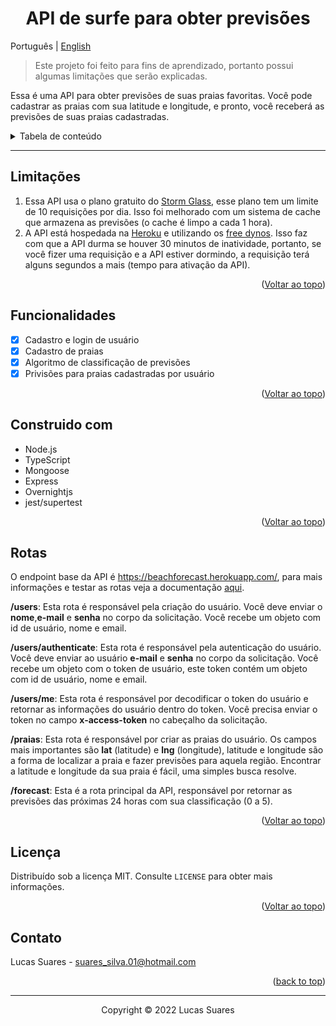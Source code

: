 <div id="top"></div>

<h1 align="center">API de surfe para obter previsões</h1>

Português | [English](./README.md)

>Este projeto foi feito para fins de aprendizado, portanto possui algumas limitações que serão explicadas.

Essa é uma API para obter previsões de suas praias favoritas. Você pode cadastrar as praias com sua latitude e longitude, e pronto, você receberá as previsões de suas praias cadastradas.

<details>
  <summary>Tabela de conteúdo</summary>
  <ol>
    <li><a href="#limitacoes">Limitações</a></li>
    <li><a href="#funcionalidades">Funcionalidades</a></li>
    <li><a href="#construido-com">Construido com</a></li>
    <li><a href="#rotas">Rotas</a></li>
    <li><a href="#licenca">Licença</a></li>
    <li><a href="#contato">Contato</a></li>
  </ol>
</details>

---

<div id="limitacoes"></div>

## Limitações

1. Essa API usa o plano gratuito do [Storm Glass](https://stormglass.io/), esse plano tem um limite de 10 requisições por dia. Isso foi melhorado com um sistema de cache que armazena as previsões (o cache é limpo a cada 1 hora).
2. A API está hospedada na [Heroku](https://www.heroku.com/) e utilizando os [free dynos](https://www.heroku.com/dynos). Isso faz com que a API durma se houver 30 minutos de inatividade, portanto, se você fizer uma requisição e a API estiver dormindo, a requisição terá alguns segundos a mais (tempo para ativação da API).

<p align="right">(<a href="#top">Voltar ao topo</a>)</p>

## Funcionalidades

- [x] Cadastro e login de usuário
- [x] Cadastro de praias
- [x] Algoritmo de classificação de previsões
- [x] Privisões para praias cadastradas por usuário

<p align="right">(<a href="#top">Voltar ao topo</a>)</p>

## Construido com

- Node.js
- TypeScript
- Mongoose
- Express
- Overnightjs
- jest/supertest

<p align="right">(<a href="#top">Voltar ao topo</a>)</p>

## Rotas

O endpoint base da API é https://beachforecast.herokuapp.com/, para mais informações e testar as rotas veja a documentação [aqui](https://beachforecast.herokuapp.com/docs/).

**/users**: Esta rota é responsável pela criação do usuário. Você deve enviar o **nome**,**e-mail** e **senha** no corpo da solicitação. Você recebe um objeto com id de usuário, nome e email.

**/users/authenticate**: Esta rota é responsável pela autenticação do usuário. Você deve enviar ao usuário **e-mail** e **senha** no corpo da solicitação. Você recebe um objeto com o token de usuário, este token contém um objeto com id de usuário, nome e email.

**/users/me**: Esta rota é responsável por decodificar o token do usuário e retornar as informações do usuário dentro do token. Você precisa enviar o token no campo **x-access-token** no cabeçalho da solicitação.

**/praias**: Esta rota é responsável por criar as praias do usuário. Os campos mais importantes são **lat** (latitude) e **lng** (longitude), latitude e longitude são a forma de localizar a praia e fazer previsões para aquela região. Encontrar a latitude e longitude da sua praia é fácil, uma simples busca resolve.

**/forecast**: Esta é a rota principal da API, responsável por retornar as previsões das próximas 24 horas com sua classificação (0 a 5).

<p align="right">(<a href="#top">Voltar ao topo</a>)</p>

<div id="licenca"></div>

## Licença

Distribuído sob a licença MIT. Consulte `LICENSE` para obter mais informações.

<p align="right">(<a href="#top">Voltar ao topo</a>)</p>

## Contato

Lucas Suares - suares_silva.01@hotmail.com

<p align="right">(<a href="#top">back to top</a>)</p>

---

<p align="center">Copyright © 2022 Lucas Suares</p>
